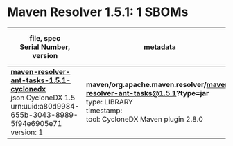 Maven Resolver 1.5.1: 1 SBOMs
=======

| file, spec<br>Serial Number, version| metadata | components<br>by type<br>- libs purl types |
| ----------------------------------- | -------- | ------------------------------------------ |
| **[maven-resolver-ant-tasks-1.5.1-cyclonedx](maven/org.apache.maven.resolver/maven-resolver-ant-tasks/1.5.1/maven-resolver-ant-tasks-1.5.1-cyclonedx.json)**<br>json CycloneDX 1.5<br>urn:uuid:a80d9984-655b-3043-8989-5f94e6905e71<br>version: 1 | **maven/org.apache.maven.resolver/maven-resolver-ant-tasks@1.5.1?type=jar**<br>type: LIBRARY<br>timestamp: <br>tool: CycloneDX Maven plugin 2.8.0 | 34<br>`library`: 34 <br>- `maven`: 34  |

